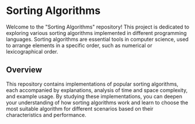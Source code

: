# Sorting Algorithms
Welcome to the "Sorting Algorithms" repository! This project is dedicated to exploring various sorting algorithms implemented in different programming languages. Sorting algorithms are essential tools in computer science, used to arrange elements in a specific order, such as numerical or lexicographical order.

## Overview
This repository contains implementations of popular sorting algorithms, each accompanied by explanations, analysis of time and space complexity, and example usage. By studying these implementations, you can deepen your understanding of how sorting algorithms work and learn to choose the most suitable algorithm for different scenarios based on their characteristics and performance.
